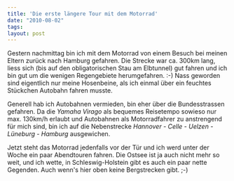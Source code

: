 ```yaml
---
title: 'Die erste längere Tour mit dem Motorrad'
date: "2010-08-02"
tags: 
layout: post
---
```

Gestern nachmittag bin ich mit dem Motorrad von einem Besuch bei meinen Eltern zurück nach Hamburg gefahren. Die Strecke war ca. 300km lang, liess sich (bis auf den obligatorischen Stau am Elbtunnel) gut fahren und ich bin gut um die wenigen Regengebiete herumgefahren. :-) Nass geworden sind eigentlich nur meine Hosenbeine, als ich einmal über ein feuchtes Stückchen Autobahn fahren musste.

Generell hab ich Autobahnen vermieden, bin eher über die Bundesstrassen gefahren. Da die *Yamaha Virago* als bequemes Reisetempo sowieso nur max. 130km/h erlaubt und Autobahnen als Motorradfahrer zu anstrengend für mich sind, bin ich auf die Nebenstrecke *Hannover - Celle - Uelzen - Lüneburg - Hamburg* ausgewichen.

Jetzt steht das Motorrad jedenfalls vor der Tür und ich werd unter der Woche ein paar Abendtouren fahren. Die Ostsee ist ja auch nicht mehr so weit, und ich wette, in Schleswig-Holstein gibt es auch ein paar nette Gegenden. Auch wenn's hier oben keine Bergstrecken gibt. ;-)

